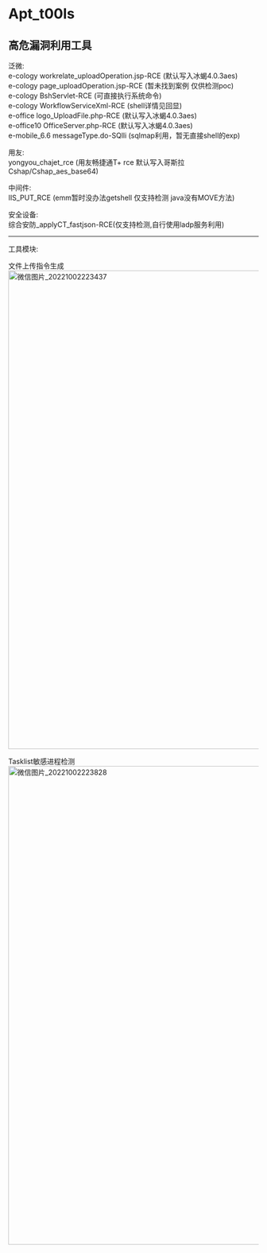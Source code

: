 # Apt_t00ls
高危漏洞利用工具
---
泛微:  
e-cology workrelate_uploadOperation.jsp-RCE (默认写入冰蝎4.0.3aes)  
e-cology page_uploadOperation.jsp-RCE (暂未找到案例 仅供检测poc)  
e-cology BshServlet-RCE (可直接执行系统命令)  
e-cology WorkflowServiceXml-RCE (shell详情见回显)  
e-office logo_UploadFile.php-RCE (默认写入冰蝎4.0.3aes)  
e-office10 OfficeServer.php-RCE (默认写入冰蝎4.0.3aes)  
e-mobile_6.6 messageType.do-SQlli (sqlmap利用，暂无直接shell的exp)  

用友:  
yongyou_chajet_rce (用友畅捷通T+ rce 默认写入哥斯拉 Cshap/Cshap_aes_base64)  

中间件:  
IIS_PUT_RCE (emm暂时没办法getshell  仅支持检测 java没有MOVE方法)  

安全设备:  
综合安防_applyCT_fastjson-RCE(仅支持检测,自行使用ladp服务利用)  

---
工具模块:  

文件上传指令生成  
<img width="962" alt="微信图片_20221002223437" src="https://user-images.githubusercontent.com/100954709/193459785-24f45480-764a-4d12-9fe8-485112bf4ef1.png">  

Tasklist敏感进程检测  
<img width="962" alt="微信图片_20221002223828" src="https://user-images.githubusercontent.com/100954709/193459855-71f0e49a-c6e5-44f9-800c-e0aae7e995f5.png">
